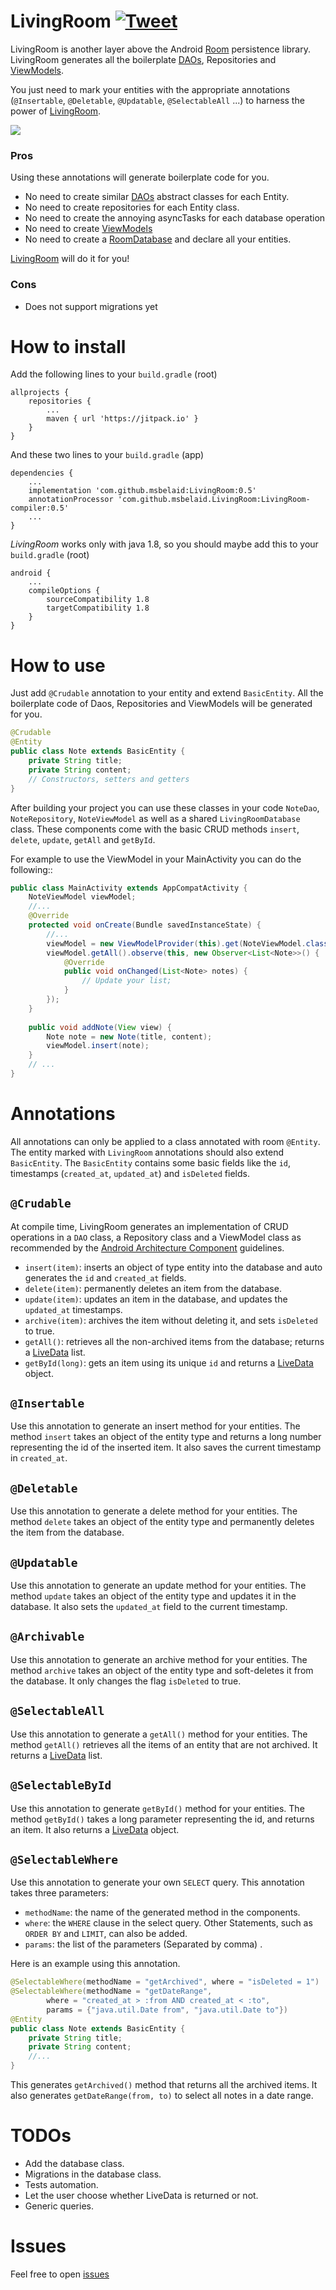 # LivingRoom [![Tweet](https://img.shields.io/twitter/url/http/shields.io.svg?style=social)](https://twitter.com/intent/tweet?url=https%3A%2F%2Fgithub.com%2Fmsbelaid%2FLivingRoom&via=msbelaid&text=LivingRoom%20generates%20all%20the%20boilerplate%20code%20for%20Android%20Room%20Persistence%20Library&hashtags=Android%2C%20AndroidDev)
LivingRoom is another layer above the Android [Room](https://developer.android.com/topic/libraries/architecture/room)
persistence library. LivingRoom generates all the boilerplate [DAOs](https://developer.android.com/training/data-storage/room/accessing-data), Repositories and [ViewModels](https://developer.android.com/topic/libraries/architecture/viewmodel).

You just need to mark your entities with the appropriate annotations (`@Insertable`, `@Deletable`, `@Updatable`, `@SelectableAll` ...) to harness the power of [LivingRoom](https://github.com/msbelaid/LivingRoom).

[![](https://jitpack.io/v/msbelaid/LivingRoom.svg)](https://jitpack.io/#msbelaid/LivingRoom)

### Pros
Using these annotations will generate boilerplate code for you.
* No need to create similar [DAOs](https://developer.android.com/training/data-storage/room/accessing-data) abstract classes for each Entity.
* No need to create repositories for each Entity class. 
* No need to create the annoying asyncTasks for each database operation
* No need to create [ViewModels](https://developer.android.com/topic/libraries/architecture/viewmodel)
* No need to create a [RoomDatabase](https://developer.android.com/reference/androidx/room/RoomDatabase.html) and declare all your entities.

[LivingRoom](https://github.com/msbelaid/LivingRoom) will do it for you!

### Cons
* Does not support migrations yet

# How to install
Add the following lines to your `build.gradle` (root)

```
allprojects {
    repositories {
        ...
        maven { url 'https://jitpack.io' }
    }
}
```
And these two lines to your `build.gradle` (app)
```
dependencies {
    ...
    implementation 'com.github.msbelaid:LivingRoom:0.5'
    annotationProcessor 'com.github.msbelaid.LivingRoom:LivingRoom-compiler:0.5'
    ...
}
```
*LivingRoom* works only with java 1.8, so you should maybe add this to your `build.gradle` (root)
```
android {
    ...
    compileOptions {
        sourceCompatibility 1.8
        targetCompatibility 1.8
    }
}
```
# How to use
Just add `@Crudable` annotation to your entity and extend `BasicEntity`.
All the boilerplate code of Daos, Repositories and ViewModels will be generated for you.

```java
@Crudable
@Entity
public class Note extends BasicEntity {
    private String title;
    private String content;
    // Constructors, setters and getters
}
```

After building your project you can use these classes in your code
`NoteDao`, `NoteRepository`, `NoteViewModel` as well as a shared `LivingRoomDatabase` class.
These components come with the basic CRUD methods `insert`, `delete`, `update`, `getAll` and `getById`.

For example to use the ViewModel in your MainActivity you can do the following::

```java
public class MainActivity extends AppCompatActivity {
    NoteViewModel viewModel;
    //...
    @Override
    protected void onCreate(Bundle savedInstanceState) {
        //...
        viewModel = new ViewModelProvider(this).get(NoteViewModel.class);
        viewModel.getAll().observe(this, new Observer<List<Note>>() {
            @Override
            public void onChanged(List<Note> notes) {
                // Update your list;
            }
        });
    }
    
    public void addNote(View view) {
        Note note = new Note(title, content);
        viewModel.insert(note);
    }
    // ...
}
```
# Annotations
All annotations can only be applied to a class annotated with room `@Entity`.
The entity marked with `LivingRoom` annotations should also extend `BasicEntity`.
The `BasicEntity` contains some basic fields like the `id`, timestamps (`created_at`, `updated_at`) and `isDeleted` fields.

## `@Crudable`
At compile time, LivingRoom generates an implementation of CRUD operations in a `DAO` class,
a Repository class and a ViewModel class as recommended by the [Android Architecture Component](https://developer.android.com/topic/libraries/architecture)
guidelines.
* `insert(item)`: inserts an object of type entity into the database and auto generates the `id` and `created_at` fields.
* `delete(item)`: permanently deletes an item from the database.
* `update(item)`: updates an item in the database, and updates the `updated_at` timestamps.
* `archive(item)`: archives the item without deleting it, and sets `isDeleted` to true.
* `getAll()`:  retrieves all the non-archived items from the database; returns a [LiveData](https://developer.android.com/topic/libraries/architecture/livedata) list.
* `getById(long)`: gets an item using its unique `id` and returns a [LiveData](https://developer.android.com/topic/libraries/architecture/livedata) object.

## `@Insertable`
Use this annotation to generate an insert method for your entities.
The method `insert` takes an object of the entity type and returns a long number representing the id of the inserted item.
It also saves the current timestamp in `created_at`.

## `@Deletable` 
Use this annotation to generate a delete method for your entities.
The method `delete` takes an object of the entity type and permanently deletes the item from the database.

## `@Updatable`
Use this annotation to generate an update method for your entities.
The method `update` takes an object of the entity type and updates it in the database.
It also sets the `updated_at` field to the current timestamp.

## `@Archivable` 
Use this annotation to generate an archive method for your entities.
The method `archive` takes an object of the entity type and soft-deletes it from the database.
It only changes the flag `isDeleted` to true.

## `@SelectableAll` 
Use this annotation to generate a `getAll()` method for your entities.
The method `getAll()` retrieves all the items of an entity that are not archived.
It returns a [LiveData](https://developer.android.com/topic/libraries/architecture/livedata) list.

## `@SelectableById`
Use this annotation to generate `getById()` method for your entities.
The method `getById()` takes a long parameter representing the id, and returns an item.
It also returns a [LiveData](https://developer.android.com/topic/libraries/architecture/livedata) object.

## `@SelectableWhere` 
Use this annotation to generate your own `SELECT` query.
This annotation takes three parameters:
* `methodName`: the name of the generated method in the components.
* `where`: the `WHERE` clause in the select query.  Other Statements, such as `ORDER BY` and `LIMIT`, can also be added.
* `params`: the list of the parameters (Separated by comma) .

Here is an example using this annotation.
```java
@SelectableWhere(methodName = "getArchived", where = "isDeleted = 1")
@SelectableWhere(methodName = "getDateRange",
        where = "created_at > :from AND created_at < :to", 
        params = {"java.util.Date from", "java.util.Date to"})
@Entity
public class Note extends BasicEntity {
    private String title;
    private String content;
    //...
}
```
This generates `getArchived()` method that returns all the archived items.
It also generates `getDateRange(from, to)` to select all notes in a date range.
 
# TODOs
* Add the database class.
* Migrations in the database class.
* Tests automation.
* Let the user choose whether LiveData is returned or not.
* Generic queries.

# Issues
Feel free to open [issues](https://github.com/msbelaid/LivingRoom/issues/new) 
